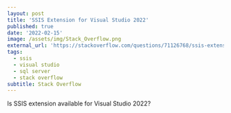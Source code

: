 ```yaml
---
layout: post
title: 'SSIS Extension for Visual Studio 2022'
published: true
date: '2022-02-15'
image: /assets/img/Stack_Overflow.png
external_url: 'https://stackoverflow.com/questions/71126768/ssis-extension-for-visual-studio-2022/71128559#71128559'
tags:
  - ssis
  - visual studio
  - sql server
  - stack overflow
subtitle: Stack Overflow
---
```

Is SSIS extension available for Visual Studio 2022?
